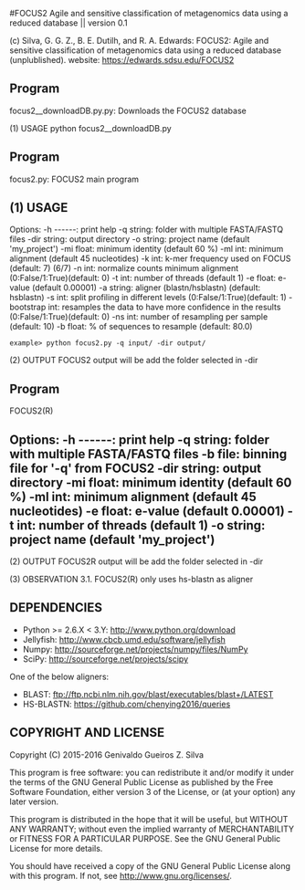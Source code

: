 #FOCUS2
Agile and sensitive classification of metagenomics data using a reduced database || version 0.1

(c)            Silva, G. G. Z., B. E. Dutilh, and R. A. Edwards: 
		FOCUS2: Agile and sensitive classification of metagenomics data using a reduced database (unplublished).
website: 	https://edwards.sdsu.edu/FOCUS2


Program
--------
focus2__downloadDB.py.py: Downloads the FOCUS2 database

(1) USAGE
python focus2__downloadDB.py

Program
--------
focus2.py: FOCUS2 main program

(1) USAGE
-----

Options:
	-h ------: print help
	-q string: folder with multiple FASTA/FASTQ files
	-dir string: output directory
	-o string: project name (default 'my_project')
	-mi float:  minimum identity (default 60 %)
	-ml int:    minimum alignment (default 45 nucleotides)
	-k int:    k-mer frequency used on FOCUS (default: 7) (6/7)
	-n int:    normalize counts minimum alignment (0:False/1:True)(default: 0)
	-t int:    number of threads (default 1)
	-e float:  e-value (default 0.00001)
	-a string: aligner (blastn/hsblastn) (default: hsblastn)
	-s int:    split profiling in different levels (0:False/1:True)(default: 1)
	-bootstrap int:    resamples the data to have more confidence in the results (0:False/1:True)(default: 0)
	-ns int:    number of resampling per sample (default: 10)
	-b float:  % of sequences to resample (default: 80.0)

	example> python focus2.py -q input/ -dir output/
	 
(2) OUTPUT
FOCUS2 output will be add the folder selected in -dir

Program
--------
FOCUS2(R)

Options:
         -h          ------: print help
         -q          string: folder with multiple FASTA/FASTQ files
         -b          file: binning file for '-q' from FOCUS2
         -dir        string: output directory
         -mi         float:  minimum identity (default 60 %)
         -ml         int:    minimum alignment (default 45 nucleotides)
         -e          float:  e-value (default 0.00001)
         -t          int:    number of threads (default 1)
         -o          string: project name (default 'my_project')
------------------------------------------------------------------------------

(2) OUTPUT
FOCUS2R output will be add the folder selected in -dir

(3) OBSERVATION
     3.1. FOCUS2(R) only uses hs-blastn as aligner

DEPENDENCIES
------------
- Python >= 2.6.X < 3.Y: http://www.python.org/download
- Jellyfish: http://www.cbcb.umd.edu/software/jellyfish
- Numpy: http://sourceforge.net/projects/numpy/files/NumPy
- SciPy: http://sourceforge.net/projects/scipy

One of the below aligners:
- BLAST: ftp://ftp.ncbi.nlm.nih.gov/blast/executables/blast+/LATEST
- HS-BLASTN: https://github.com/chenying2016/queries

COPYRIGHT AND LICENSE
---------------------
Copyright (C) 2015-2016  Genivaldo Gueiros Z. Silva

This program is free software: you can redistribute it and/or modify it under
the terms of the GNU General Public License as published by the Free Software
Foundation, either version 3 of the License, or (at your option) any later
version.

This program is distributed in the hope that it will be useful, but WITHOUT ANY
WARRANTY; without even the implied warranty of MERCHANTABILITY or FITNESS FOR A
PARTICULAR PURPOSE.  See the GNU General Public License for more details.

You should have received a copy of the GNU General Public License along with
this program.  If not, see <http://www.gnu.org/licenses/>.